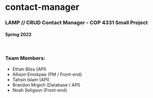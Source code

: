 # contact-manager

### LAMP // CRUD Contact Manager - COP 4331 Small Project

#### Spring 2022

<br>

### Team Members:

-   Ethan Bliss (API)
-   Allison Emokpae (PM / Front-end)
-   Tahsin Islam (API)
-   Brandon Mrgich (Database / API)
-   Noah Seligson (Front-end)
